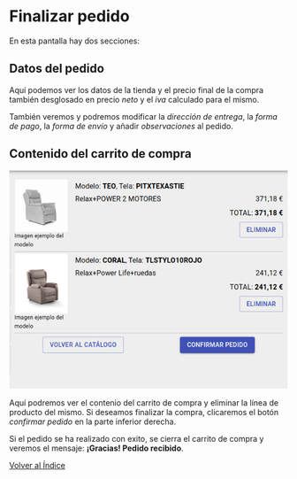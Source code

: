 # Finalizar pedido

En esta pantalla hay dos secciones:

## Datos del pedido

Aquí podemos ver los datos de la tienda y el precio final de la compra también desglosado en precio *neto* y el *iva* calculado para el mismo. 

También veremos y podremos modificar la *dirección de entrega*, la *forma de pago*, la *forma de envío* y añadir *observaciones* al pedido.

## Contenido del carrito de compra

![Incluir en catálogo](./img/fincompra.png)

Aquí podremos ver el contenio del carrito de compra y eliminar la línea de producto del mismo. Si deseamos finalizar la compra, clicaremos el botón *confirmar pedido* en la parte inferior derecha. 

Si el pedido se ha realizado con exito, se cierra el carrito de compra y veremos el mensaje: **¡Gracias! Pedido recibido**.

[Volver al Índice](../../index.md)